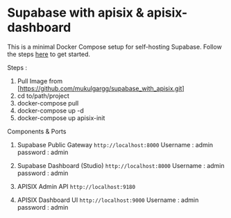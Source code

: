 # Supabase with apisix & apisix-dashboard

This is a minimal Docker Compose setup for self-hosting Supabase. Follow the steps [here](https://supabase.com/docs/guides/hosting/docker) to get started.

Steps :
1. Pull Image from [https://github.com/mukulgargg/supabase_with_apisix.git]
2. cd to/path/project
3. docker-compose pull
4. docker-compose up -d
5. docker-compose up apisix-init


Components & Ports

1. Supabase Public Gateway
    `http://localhost:8000`
    Username : admin
    password : admin

2. Supabase Dashboard (Studio)
    `http://localhost:8000`
    Username : admin
    password : admin

3. APISIX Admin API
    `http://localhost:9180`

4. APISIX Dashboard UI
    `http://localhost:9000`
    Username : admin
    password : admin
